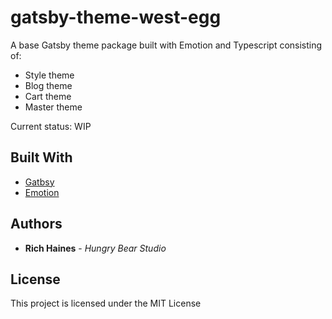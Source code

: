 # gatsby-theme-west-egg

A base Gatsby theme package built with Emotion and Typescript consisting of:

- Style theme
- Blog theme
- Cart theme
- Master theme

Current status: WIP

## Built With

* [Gatbsy](https://www.gatsbyjs.org/)
* [Emotion](https://emotion.sh/docs/introduction)


## Authors

* **Rich Haines** - *Hungry Bear Studio*

## License

This project is licensed under the MIT License
